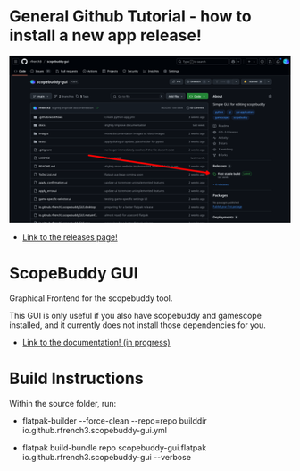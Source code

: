 # General Github Tutorial - how to install a new app release!
![GitHub Releases Section](images/github.png)

- [Link to the releases page!](https://github.com/rfrench3/scopebuddy-gui/releases)

# ScopeBuddy GUI
Graphical Frontend for the scopebuddy tool.

This GUI is only useful if you also have scopebuddy and gamescope installed, and it currently does not install those dependencies for you.

- [Link to the documentation! (in progress)](https://rfrench3.github.io/scopebuddy-gui)

# Build Instructions

Within the source folder, run:

- flatpak-builder --force-clean --repo=repo builddir io.github.rfrench3.scopebuddy-gui.yml

- flatpak build-bundle repo scopebuddy-gui.flatpak io.github.rfrench3.scopebuddy-gui --verbose
